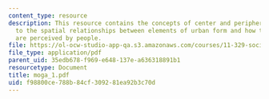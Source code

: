 ```yaml
---
content_type: resource
description: This resource contains the concepts of center and periphery which relates
  to the spatial relationships between elements of urban form and how these elements
  are perceived by people.
file: https://ol-ocw-studio-app-qa.s3.amazonaws.com/courses/11-329-social-theory-and-the-city-fall-2005/f98800ce788b84cf309281ea92b3c70d_moga_1.pdf
file_type: application/pdf
parent_uid: 35edb678-f969-e648-137e-a636318891b1
resourcetype: Document
title: moga_1.pdf
uid: f98800ce-788b-84cf-3092-81ea92b3c70d
---
```

